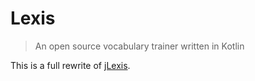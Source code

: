 # Lexis 
> An open source vocabulary trainer written in Kotlin

This is a full rewrite of [jLexis](https://github.com/rolandkrueger/jLexis).
